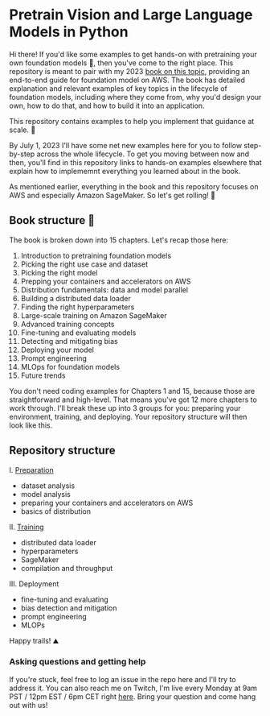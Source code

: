 # Pretrain Vision and Large Language Models in Python
Hi there! If you'd like some examples to get hands-on with pretraining your own foundation models 🧠, then you've come to the right place. This repository is meant to pair with my 2023 [book on this topic](https://bit.ly/dist-train-book), providing an end-to-end guide for foundation model on AWS. The book has detailed explanation and relevant examples of key topics in the lifecycle of foundation models, including where they come from, why you'd design your own, how to do that, and how to build it into an application.

This repository contains examples to help you implement that guidance at scale. 🚀

By July 1, 2023 I'll have some net new examples here for you to follow step-by-step across the whole lifecycle. To get you moving between now and then, you'll find in this repository links to hands-on examples elsewhere that explain how to implememnt everything you learned about in the book.

As mentioned earlier, everything in the book and this repository focuses on AWS and especially Amazon SageMaker. So let's get rolling! 🎸

## Book structure 📖
The book is broken down into 15 chapters. Let's recap those here:
1. Introduction to pretraining foundation models
2. Picking the right use case and dataset
3. Picking the right model
4. Prepping your containers and accelerators on AWS
5. Distribution fundamentals: data and model parallel
6. Building a distributed data loader
7. Finding the right hyperparameters
8. Large-scale training on Amazon SageMaker
9. Advanced training concepts
10. Fine-tuning and evaluating models
11. Detecting and mitigating bias
12. Deploying your model
13. Prompt engineering
14. MLOps for foundation models
15. Future trends

You don't need coding examples for Chapters 1 and 15, because those are straightforward and high-level. That means you've got 12 more chapters to work through. I'll break these up into 3 groups for you: preparing your environment, training, and deploying. Your repository structure will then look like this.

## Repository structure 
I. [Preparation](https://github.com/PacktPublishing/Pretrain-Vision-and-Large-Language-Models-in-Python/tree/main/environment_preparation)
- dataset analysis
- model analysis
- preparing your containers and accelerators on AWS
- basics of distribution

II. [Training](https://github.com/PacktPublishing/Pretrain-Vision-and-Large-Language-Models-in-Python/tree/main/training)
- distributed data loader
- hyperparameters
- SageMaker
- compilation and throughput

III. Deployment
- fine-tuning and evaluating
- bias detection and mitigation
- prompt engineering
- MLOPs 

Happy trails! ⛰️

### Asking questions and getting help
If you're stuck, feel free to log an issue in the repo here and I'll try to address it. You can also reach me on Twitch, I'm live every Monday at 9am PST / 12pm EST / 6pm CET right [here](https://www.twitch.tv/aws/schedule). Bring your question and come hang out with us!

